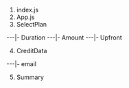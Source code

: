1. index.js
2. App.js
3. SelectPlan

---|- Duration
---|- Amount
---|- Upfront

4. CreditData

---|- email

5. Summary
